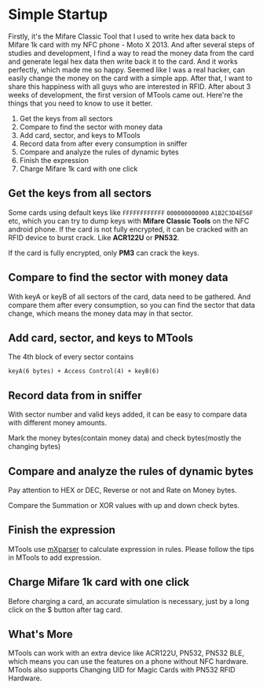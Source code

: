 # Simple Startup

Firstly, it's the Mifare Classic Tool that I used to write hex data back to Mifare 1k card with my NFC phone - Moto X 2013. And after several steps of studies and development, I find a way to read the money data from the card and generate legal hex data then write back it to the card. And it works perfectly, which made me so happy. Seemed like I was a real hacker, can easily change the money on the card with a simple app. After that, I want to share this happiness with all guys who are interested in RFID. After about 3 weeks of development, the first version of MTools came out. Here're the things that you need to know to use it better.

1. Get the keys from all sectors
2. Compare to find the sector with money data
3. Add card, sector, and  keys to MTools
4. Record data from after every consumption in sniffer
5. Compare and analyze the rules of dynamic bytes
6. Finish the expression
7. Charge Mifare 1k  card with one click

## Get the keys from all sectors

Some cards using default keys like `FFFFFFFFFFFF` `000000000000` `A1B2C3D4E56F` etc, which you can try to dump keys with **Mifare Classic Tools** on the NFC android phone. If the card is not fully encrypted, it can be cracked with an RFID device to burst crack. Like **ACR122U** or **PN532**.

If the card is fully encrypted, only **PM3** can crack the keys.

## Compare to find the sector with money data

With keyA or keyB of all sectors of the card, data need to be gathered. And compare them after every consumption, so you can find the sector that data change, which means the money data may in that sector.

## Add card, sector, and  keys to MTools

The 4th block of every sector contains

`keyA(6 bytes) + Access Control(4) + keyB(6)`

## Record data from in sniffer

With sector number and valid keys added, it can be easy to compare data with different money amounts.

Mark the money bytes\(contain money data\) and check bytes\(mostly the changing bytes\)

## Compare and analyze the rules of dynamic bytes

Pay attention to HEX or DEC, Reverse or not and Rate on Money bytes.

Compare the Summation or XOR values with up and down check bytes.

## Finish the expression

MTools use [mXparser](http://mathparser.org/) to calculate expression in rules. Please follow the tips in MTools to add expression.

## Charge Mifare 1k  card with one click

Before charging a card, an accurate simulation is necessary, just by a long click on the $ button after tag card.

## What's More

MTools can work with an extra device like ACR122U, PN532, PN532 BLE, which means you can use the features on a phone without NFC hardware. MTools also supports Changing UID for Magic Cards with PN532 RFID Hardware.

